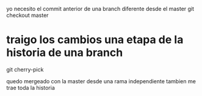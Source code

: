 yo necesito el commit anterior de una branch diferente
desde el master
git checkout master
# traigo los cambios una etapa de la historia de una branch
git cherry-pick <commit-hash>


quedo mergeado con la master desde una rama independiente tambien me trae toda la historia